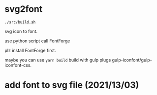 # svg2font

`./src/build.sh`

svg icon to font.

use python script call FontForge

plz install FontForge first.



maybe you can use `yarn build` build with gulp plugs gulp-iconfont/gulp-iconfont-css.


# add font to svg file (2021/13/03)
